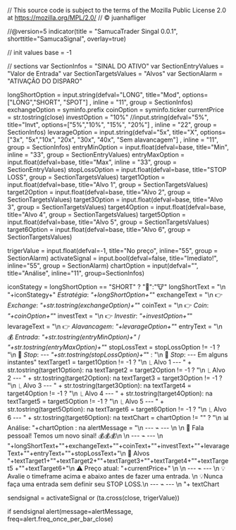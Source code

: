 
// This source code is subject to the terms of the Mozilla Public License 2.0 at https://mozilla.org/MPL/2.0/
// © juanhafliger

//@version=5
indicator(title = "SamucaTrader Singal 0.0.1", shorttitle="SamucaSignal", overlay=true)

// init values
base = -1

// sections
var SectionInfos = "SINAL DO ATIVO"
var SectionEntryValues = "Valor de Entrada"
var SectionTargetsValues = "Alvos"
var SectionAlarm = "ATIVAÇÃO DO DISPARO"

longShortOption = input.string(defval="LONG", title="Mod", options=["LONG","SHORT", "SPOT"] , inline = "11", group = SectionInfos)
exchangeOption = syminfo.prefix
coinOption = syminfo.ticker
currentPrice = str.tostring(close)
investOption = "10%" //input.string(defval="5%", title="Invt", options=["5%","10%", "15%", "20%"] , inline = "22", group = SectionInfos)
levarageOption = input.string(defval="5x", title="X", options=["3x", "5x","10x", "20x", "30x", "40x", "Sem alavancagem"] , inline = "11", group = SectionInfos)
entryMinOption = input.float(defval=base, title="Min", inline = "33", group = SectionEntryValues)
entryMaxOption = input.float(defval=base, title="Max", inline = "33", group = SectionEntryValues)
stopLossOption = input.float(defval=base, title="STOP LOSS", group = SectionTargetsValues)
target1Option = input.float(defval=base, title="Alvo 1", group = SectionTargetsValues)
target2Option = input.float(defval=base, title="Alvo 2", group = SectionTargetsValues)
target3Option = input.float(defval=base, title="Alvo 3", group = SectionTargetsValues)
target4Option = input.float(defval=base, title="Alvo 4", group = SectionTargetsValues)
target5Option = input.float(defval=base, title="Alvo 5", group = SectionTargetsValues)
target6Option = input.float(defval=base, title="Alvo 6", group = SectionTargetsValues)

trigerValue = input.float(defval=-1, title="No preço",  inline="55", group = SectionAlarm)
activateSignal = input.bool(defval=false, title="Imediato!", inline="55", group = SectionAlarm)
chartOption = input(defval="", title="Análise", inline="11", group=SectionInfos)

iconStategy = longShortOption == "SHORT" ? "🐻":"🐮" 
longShortText = "\n  "+iconStategy+" *Estratégia*: *"+longShortOption+"*"
exchangeText = "\n  👉 *Exchange*: *"+str.tostring(exchangeOption)+"*"
coinText = "\n  👉 *Coin*: *"+coinOption+"*"
investText = "\n  👉 *Investir*: *"+investOption+"*"
levarageText = "\n  👉 *Alavancagem*: *"+levarageOption+"*" 
entryText = "\n  💰 *Entrada*: *"+str.tostring(entryMinOption)+"* / *"+str.tostring(entryMaxOption)+"*"
stopLossText = stopLossOption != -1 ? "\n  🚫 *Stop*: --- *"+str.tostring(stopLossOption)+"*" : "\n  🚫 *Stop*: --- Em alguns instantes"
textTarget1 = target1Option != -1 ? "\n ⎿  Alvo 1 --- " +  str.tostring(target1Option): na
textTarget2 = target2Option != -1 ? "\n ⎿  Alvo 2 --- " +  str.tostring(target2Option): na
textTarget3 = target3Option != -1 ? "\n ⎿  Alvo 3 --- " +  str.tostring(target3Option): na
textTarget4 = target4Option != -1 ? "\n ⎿  Alvo 4 --- " +  str.tostring(target4Option): na
textTarget5 = target5Option != -1 ? "\n ⎿  Alvo 5 --- " +  str.tostring(target5Option): na
textTarget6 = target6Option != -1 ? "\n ⎿  Alvo 6 --- " +  str.tostring(target6Option): na
textChart = chartOption != "" ? "\n  📊 Análise: "+chartOption : na
alertMessage = "\n --- ⌁ --- \n \n 🤖 Fala pessoal! Temos um novo sinal! 💰💰💰\n \n --- ⌁ --- \n "+longShortText+""+exchangeText+""+coinText+""+investText+""+levarageText+""+entryText+""+stopLossText+"\n  🎯 Alvos "+textTarget1+""+textTarget2+""+textTarget3+""+textTarget4+""+textTarget5 +""+textTarget6+"\n  ⚠️ Preço atual: "+currentPrice+" \n \n --- ⌁ --- \n 💡Avalie o timeframe acima e abaixo antes de fazer uma entrada. \n 💡Nunca faça uma entrada sem definir seu STOP LOSS.\n --- ⌁ --- \n  "+ textChart 

sendsignal = activateSignal or (ta.cross(close, trigerValue))

if sendsignal
    alert(message=alertMessage, freq=alert.freq_once_per_bar_close)
